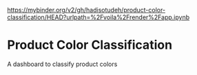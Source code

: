 https://mybinder.org/v2/gh/hadisotudeh/product-color-classification/HEAD?urlpath=%2Fvoila%2Frender%2Fapp.ipynb

# Product Color Classification
A dashboard to classify product colors
